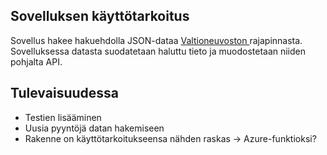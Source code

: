 ## Sovelluksen käyttötarkoitus

Sovellus hakee hakuehdolla JSON-dataa <a href="https://api.hankeikkuna.fi/api">Valtioneuvoston </a>rajapinnasta. Sovelluksessa datasta suodatetaan haluttu tieto ja muodostetaan niiden pohjalta API. 


## Tulevaisuudessa

- Testien lisääminen
- Uusia pyyntöjä datan hakemiseen
- Rakenne on käyttötarkoitukseensa nähden raskas -> Azure-funktioksi?